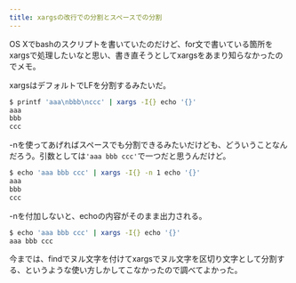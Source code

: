 ```yaml
---
title: xargsの改行での分割とスペースでの分割
---
```

OS Xでbashのスクリプトを書いていたのだけど、for文で書いている箇所をxargsで処理したいなと思い、書き直そうとしてxargsをあまり知らなかったのでメモ。

xargsはデフォルトでLFを分割するみたいだ。

```sh
$ printf 'aaa\nbbb\nccc' | xargs -I{} echo '{}'
aaa
bbb
ccc
```

-nを使ってあげればスペースでも分割できるみたいだけども、どういうことなんだろう。引数としては`'aaa bbb ccc'`で一つだと思うんだけど。

```sh
$ echo 'aaa bbb ccc' | xargs -I{} -n 1 echo '{}'
aaa
bbb
ccc
```

-nを付加しないと、echoの内容がそのまま出力される。

```sh
$ echo 'aaa bbb ccc' | xargs -I{} echo '{}'
aaa bbb ccc
```

今までは、findでヌル文字を付けてxargsでヌル文字を区切り文字として分割する、というような使い方しかしてこなかったので調べてよかった。
